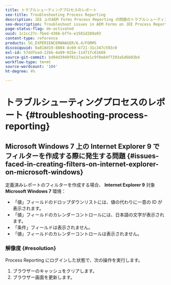 ```yaml
---
title: トラブルシューティングプロセスのレポート
seo-title: Troubleshooting Process Reporting
description: JEE 上のAEM Forms Process Reporting の問題のトラブルシューティング
seo-description: Troubleshoot issues in AEM Forms on JEE Process Reporting
page-status-flag: de-activated
uuid: 1c1cc27c-fbed-4366-bffe-e1581d269a93
content-type: reference
products: SG_EXPERIENCEMANAGER/6.4/FORMS
discoiquuid: 0a818d19-8804-4c69-b721-31c347c593c0
exl-id: 57ddfead-22bb-4a99-925e-11d71fc61669
source-git-commit: bd94d3949f0117aa3e1c9f0e84f7293a5d6b03b4
workflow-type: tm+mt
source-wordcount: '104'
ht-degree: 4%

---
```


# トラブルシューティングプロセスのレポート {#troubleshooting-process-reporting}

## Microsoft Windows 7 上の Internet Explorer 9 でフィルターを作成する際に発生する問題 {#issues-faced-in-creating-filters-on-internet-explorer-on-microsoft-windows}

定義済みレポートのフィルターを作成する場合、 **Internet Explorer 9** 対象 **Microsoft Windows 7** 環境：

* 「値」フィールドのドロップダウンリストには、値の代わりに一意の ID が表示されます。
* 「値」フィールドのカレンダーコントロールには、日本語の文字が表示されます。
* 「条件」フィールドは表示されません。
* 「値」フィールドのカレンダーコントロールは表示されません。

### 解像度 {#resolution}

Process Reporting にログインした状態で、次の操作を実行します。

1. ブラウザーのキャッシュをクリアします。
1. ブラウザー画面を更新します。
